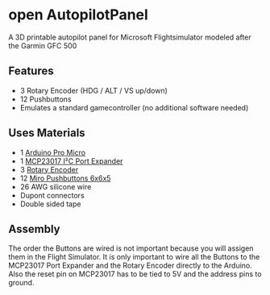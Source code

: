 # open AutopilotPanel
 A 3D printable autopilot panel for Microsoft Flightsimulator modeled after the Garmin GFC 500

 ## Features
* 3 Rotary Encoder (HDG / ALT / VS up/down)
* 12 Pushbuttons
* Emulates a standard gamecontroller (no additional software needed)

## Uses Materials
 * 1 [Arduino Pro Micro](https://www.amazon.de/gp/product/B07J2Q3ZD5/ref=ppx_yo_dt_b_asin_title_o03_s00?ie=UTF8&psc=1)
 * 1 [MCP23017 I²C Port Expander](https://www.amazon.de/gp/product/B086W6ZQ36/ref=ppx_yo_dt_b_asin_title_o00_s00?ie=UTF8&psc=1)
 * 3 [Rotary Encoder](https://www.amazon.de/gp/product/B08728PS6N/ref=ppx_yo_dt_b_asin_title_o01_s00?ie=UTF8&psc=1)
 * 12 [Miro Pushbuttons 6x6x5](https://www.amazon.de/gp/product/B07Q1BXV7T/ref=ppx_yo_dt_b_asin_title_o04_s00?ie=UTF8&psc=1)
 * 26 AWG silicone wire
 * Dupont connectors
 * Double sided tape

 ## Assembly
 The order the Buttons are wired is not important because you will assigen them in the Flight Simulator. It is only important to wire all the Buttons to the MCP23017 Port Expander and the Rotary Encoder directly to the Arduino. Also the reset pin on MCP23017 has to be tied to 5V and the address pins to ground.

 
